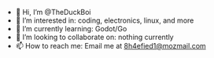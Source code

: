 - 👋 Hi, I’m @TheDuckBoi
- 👀 I’m interested in: coding, electronics, linux, and more
- 🌱 I’m currently learning: Godot/Go
- 💞️ I’m looking to collaborate on: nothing currently
- 📫 How to reach me: Email me at 8h4efied1@mozmail.com

<!---
TheDuckBoi/TheDuckBoi is a ✨ special ✨ repository because its `README.md` (this file) appears on your GitHub profile.
You can click the Preview link to take a look at your changes.
--->
